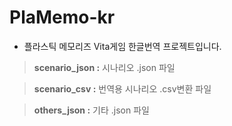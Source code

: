 # PlaMemo-kr
- 플라스틱 메모리즈 Vita게임 한글번역 프로젝트입니다. 

> **scenario_json :**  시나리오 .json 파일

> **scenario_csv :** 번역용 시나리오 .csv변환 파일

> **others_json :** 기타 .json 파일